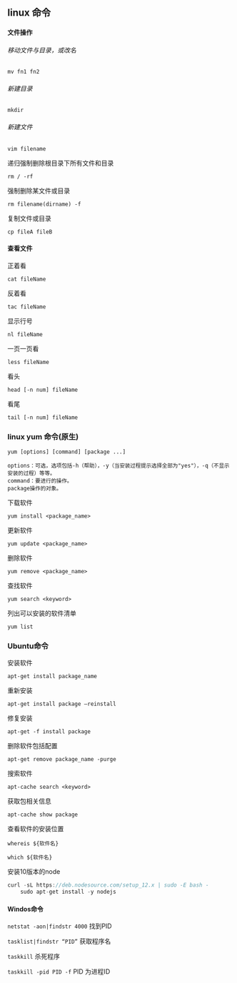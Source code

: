 ## linux 命令

#### 文件操作

###### 移动文件与目录，或改名

`mv fn1 fn2`

###### 新建目录

`mkdir`

###### 新建文件

`vim filename`

递归强制删除根目录下所有文件和目录

`rm / -rf`

强制删除某文件或目录

`rm filename(dirname) -f`

复制文件或目录

`cp fileA fileB`

#### 查看文件

正着看

`cat fileName`

反着看

`tac fileName`

显示行号

`nl fileName`

一页一页看

`less fileName`

看头

`head [-n num] fileName`

看尾

`tail [-n num] fileName`

### linux yum 命令(原生)



```
yum [options] [command] [package ...]

options：可选，选项包括-h（帮助），-y（当安装过程提示选择全部为"yes"），-q（不显示安装的过程）等等。
command：要进行的操作。
package操作的对象。
```



下载软件

`yum install <package_name>`

更新软件

`yum update <package_name>`

删除软件

`yum remove <package_name>`

查找软件

`yum search <keyword>`

列出可以安装的软件清单

`yum list`



### Ubuntu命令

安装软件

`apt-get install package_name`

重新安装

`apt-get install package –reinstall`

修复安装

`apt-get -f install package`



删除软件包括配置

`apt-get remove package_name -purge`

搜索软件

`apt-cache search <keyword>`

获取包相关信息

`apt-cache show package `

查看软件的安装位置

`whereis ${软件名}`

`which ${软件名}`

安装10版本的node

```csharp
curl -sL https://deb.nodesource.com/setup_12.x | sudo -E bash -
    sudo apt-get install -y nodejs
```

#### Windos命令

 `netstat -aon|findstr 4000` 找到PID

`tasklist|findstr “PID”` 获取程序名

`taskkill` 杀死程序

`taskkill -pid PID -f`  PID 为进程ID

